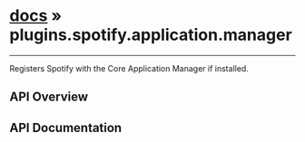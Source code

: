 # [docs](index.md) » plugins.spotify.application.manager
---

Registers Spotify with the Core Application Manager if installed.

## API Overview

## API Documentation

